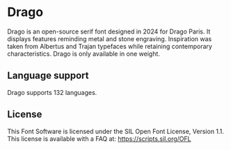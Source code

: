 # Drago

Drago is an open-source serif font designed in 2024 for Drago Paris. It displays features reminding metal and stone engraving. Inspiration was taken from Albertus and Trajan typefaces while retaining contemporary characteristics. Drago is only available in one weight.

## Language support

Drago supports 132 languages.

## License

This Font Software is licensed under the SIL Open Font License, Version 1.1. This license is available with a FAQ at: https://scripts.sil.org/OFL